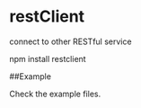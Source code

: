 restClient
==========

connect to other RESTful service

  npm install restclient

##Example

Check the example files.
